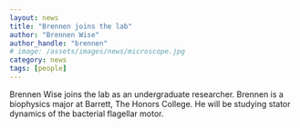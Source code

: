 ```yaml
---
layout: news
title: "Brennen joins the lab"
author: "Brennen Wise"
author_handle: "brennen"
# image: /assets/images/news/microscope.jpg
category: news
tags: [people]
---
```

Brennen Wise joins the lab as an undergraduate researcher. Brennen is a biophysics major at Barrett, The Honors College. He will be studying stator dynamics of the bacterial flagellar motor. 

